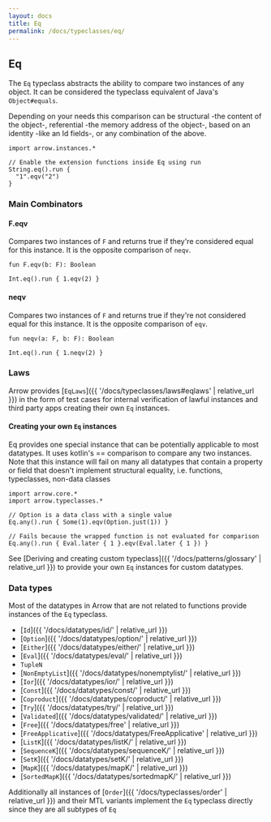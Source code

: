 ```yaml
---
layout: docs
title: Eq
permalink: /docs/typeclasses/eq/
---
```


## Eq

The `Eq` typeclass abstracts the ability to compare two instances of any object.
It can be considered the typeclass equivalent of Java's `Object#equals`.

Depending on your needs this comparison can be structural -the content of the object-, referential -the memory address of the object-, based on an identity -like an Id fields-, or any combination of the above.

```kotlin:ank
import arrow.instances.*

// Enable the extension functions inside Eq using run
String.eq().run {
  "1".eqv("2")
}
```

### Main Combinators

#### F.eqv

Compares two instances of `F` and returns true if they're considered equal for this instance.
It is the opposite comparison of `neqv`.

`fun F.eqv(b: F): Boolean`


```kotlin:ank
Int.eq().run { 1.eqv(2) }
```

#### neqv

Compares two instances of `F` and returns true if they're not considered equal for this instance.
It is the opposite comparison of `eqv`.

`fun neqv(a: F, b: F): Boolean`

```kotlin:ank
Int.eq().run { 1.neqv(2) }
```

### Laws

Arrow provides [`EqLaws`]({{ '/docs/typeclasses/laws#eqlaws' | relative_url }}) in the form of test cases for internal verification of lawful instances and third party apps creating their own `Eq` instances.

#### Creating your own `Eq` instances

Eq provides one special instance that can be potentially applicable to most datatypes.
It uses kotlin's == comparison to compare any two instances.
Note that this instance will fail on many all datatypes that contain a property or field that doesn't implement structural equality, i.e. functions, typeclasses, non-data classes

```kotlin:ank
import arrow.core.*
import arrow.typeclasses.*

// Option is a data class with a single value
Eq.any().run { Some(1).eqv(Option.just(1)) }
```

```kotlin:ank
// Fails because the wrapped function is not evaluated for comparison
Eq.any().run { Eval.later { 1 }.eqv(Eval.later { 1 }) }
```

See [Deriving and creating custom typeclass]({{ '/docs/patterns/glossary' | relative_url }}) to provide your own `Eq` instances for custom datatypes.

### Data types

Most of the datatypes in Arrow that are not related to functions provide instances of the `Eq` typeclass.

- [`Id`]({{ '/docs/datatypes/id/' | relative_url }})
- [`Option`]({{ '/docs/datatypes/option/' | relative_url }})
- [`Either`]({{ '/docs/datatypes/either/' | relative_url }})
- [`Eval`]({{ '/docs/datatypes/eval/' | relative_url }})
- `TupleN`
- [`NonEmptyList`]({{ '/docs/datatypes/nonemptylist/' | relative_url }})
- [`Ior`]({{ '/docs/datatypes/ior/' | relative_url }})
- [`Const`]({{ '/docs/datatypes/const/' | relative_url }})
- [`Coproduct`]({{ '/docs/datatypes/coproduct/' | relative_url }})
- [`Try`]({{ '/docs/datatypes/try/' | relative_url }})
- [`Validated`]({{ '/docs/datatypes/validated/' | relative_url }})
- [`Free`]({{ '/docs/datatypes/free' | relative_url }})
- [`FreeApplicative`]({{ '/docs/datatypes/FreeApplicative' | relative_url }})
- [`ListK`]({{ '/docs/datatypes/listK/' | relative_url }})
- [`SequenceK`]({{ '/docs/datatypes/sequenceK/' | relative_url }})
- [`SetK`]({{ '/docs/datatypes/setK/' | relative_url }})
- [`MapK`]({{ '/docs/datatypes/mapK/' | relative_url }}) 
- [`SortedMapK`]({{ '/docs/datatypes/sortedmapK/' | relative_url }})

Additionally all instances of [`Order`]({{ '/docs/typeclasses/order' | relative_url }}) and their MTL variants implement the `Eq` typeclass directly since they are all subtypes of `Eq`
